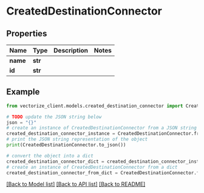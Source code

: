 # CreatedDestinationConnector


## Properties

Name | Type | Description | Notes
------------ | ------------- | ------------- | -------------
**name** | **str** |  | 
**id** | **str** |  | 

## Example

```python
from vectorize_client.models.created_destination_connector import CreatedDestinationConnector

# TODO update the JSON string below
json = "{}"
# create an instance of CreatedDestinationConnector from a JSON string
created_destination_connector_instance = CreatedDestinationConnector.from_json(json)
# print the JSON string representation of the object
print(CreatedDestinationConnector.to_json())

# convert the object into a dict
created_destination_connector_dict = created_destination_connector_instance.to_dict()
# create an instance of CreatedDestinationConnector from a dict
created_destination_connector_from_dict = CreatedDestinationConnector.from_dict(created_destination_connector_dict)
```
[[Back to Model list]](../README.md#documentation-for-models) [[Back to API list]](../README.md#documentation-for-api-endpoints) [[Back to README]](../README.md)


